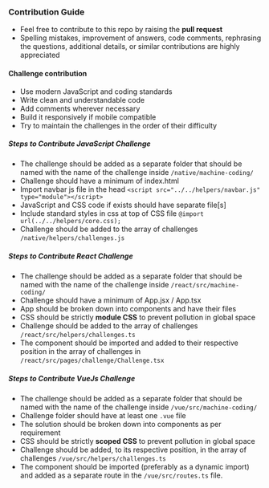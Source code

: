 ### Contribution Guide

- Feel free to contribute to this repo by raising the **pull request**
- Spelling mistakes, improvement of answers, code comments, rephrasing the questions, additional details, or similar contributions are highly appreciated

#### Challenge contribution

- Use modern JavaScript and coding standards
- Write clean and understandable code
- Add comments wherever necessary
- Build it responsively if mobile compatible
- Try to maintain the challenges in the order of their difficulty

##### Steps to Contribute JavaScript Challenge

- The challenge should be added as a separate folder that should be named with the name of the challenge inside `/native/machine-coding/`
- Challenge should have a minimum of index.html
- Import navbar js file in the head `<script src="../../helpers/navbar.js" type="module"></script>`
- JavaScript and CSS code if exists should have separate file[s]
- Include standard styles in css at top of CSS file `@import url(../../helpers/core.css);`
- Challenge should be added to the array of challenges `/native/helpers/challenges.js`

##### Steps to Contribute React Challenge

- The challenge should be added as a separate folder that should be named with the name of the challenge inside `/react/src/machine-coding/`
- Challenge should have a minimum of App.jsx / App.tsx
- App should be broken down into components and have their files
- CSS should be strictly **module CSS** to prevent pollution in global space
- Challenge should be added to the array of challenges `/react/src/helpers/challenges.ts`
- The component should be imported and added to their respective position in the array of challenges in `/react/src/pages/challenge/Challenge.tsx`


##### Steps to Contribute VueJs Challenge

- The challenge should be added as a separate folder that should be named with the name of the challenge inside `/vue/src/machine-coding/`
- Challenge folder should have at least one `.vue` file
- The solution should be broken down into components as per requirement
- CSS should be strictly **scoped CSS** to prevent pollution in global space
- Challenge should be added, to its respective position, in the array of challenges `/vue/src/helpers/challenges.ts`
- The component should be imported (preferably as a dynamic import) and added as a separate route in the `/vue/src/routes.ts` file.
